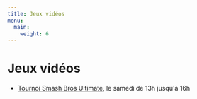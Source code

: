 ```yaml
---
title: Jeux vidéos
menu:
  main:
    weight: 6
---
```


# Jeux vidéos
  - [Tournoi Smash Bros Ultimate](smash), le samedi de 13h jusqu'à 16h